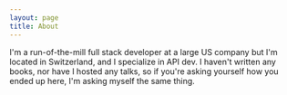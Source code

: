 ```yaml
---
layout: page
title: About
---
```


I'm a run-of-the-mill full stack developer at a large US company but I'm located in Switzerland, and I specialize in API dev. I haven't written any books, nor have I hosted any talks, so if you're asking yourself how you ended up here, I'm asking myself the same thing.
